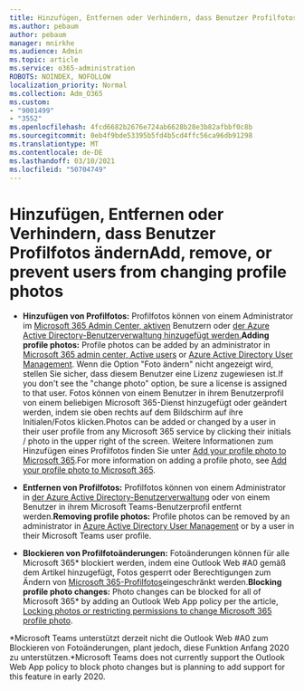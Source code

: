 ```yaml
---
title: Hinzufügen, Entfernen oder Verhindern, dass Benutzer Profilfotos ändern
ms.author: pebaum
author: pebaum
manager: mnirkhe
ms.audience: Admin
ms.topic: article
ms.service: o365-administration
ROBOTS: NOINDEX, NOFOLLOW
localization_priority: Normal
ms.collection: Adm_O365
ms.custom:
- "9001499"
- "3552"
ms.openlocfilehash: 4fcd6682b2676e724ab6628b28e3b82afbbf0c8b
ms.sourcegitcommit: 0eb4f9bde53395b5fd4b5cd4ffc56ca96db91298
ms.translationtype: MT
ms.contentlocale: de-DE
ms.lasthandoff: 03/10/2021
ms.locfileid: "50704749"
---
```

# <a name="add-remove-or-prevent-users-from-changing-profile-photos"></a><span data-ttu-id="afd9f-102">Hinzufügen, Entfernen oder Verhindern, dass Benutzer Profilfotos ändern</span><span class="sxs-lookup"><span data-stu-id="afd9f-102">Add, remove, or prevent users from changing profile photos</span></span>

- <span data-ttu-id="afd9f-103">**Hinzufügen von Profilfotos:** Profilfotos können von einem Administrator im [Microsoft 365 Admin Center, aktiven](https://admin.microsoft.com/Adminportal/Home?source=applauncher#/users) Benutzern oder [der Azure Active Directory-Benutzerverwaltung hinzugefügt werden.](https://portal.azure.com/#blade/Microsoft_AAD_IAM/UsersManagementMenuBlade/AllUsers)</span><span class="sxs-lookup"><span data-stu-id="afd9f-103">**Adding profile photos:** Profile photos can be added by an administrator in [Microsoft 365 admin center, Active users](https://admin.microsoft.com/Adminportal/Home?source=applauncher#/users) or  [Azure Active Directory User Management](https://portal.azure.com/#blade/Microsoft_AAD_IAM/UsersManagementMenuBlade/AllUsers).</span></span>  <span data-ttu-id="afd9f-104">Wenn die Option "Foto ändern" nicht angezeigt wird, stellen Sie sicher, dass diesem Benutzer eine Lizenz zugewiesen ist.</span><span class="sxs-lookup"><span data-stu-id="afd9f-104">If you don't see the "change photo" option, be sure a license is assigned to that user.</span></span> <span data-ttu-id="afd9f-105">Fotos können von einem Benutzer in ihrem Benutzerprofil von einem beliebigen Microsoft 365-Dienst hinzugefügt oder geändert werden, indem sie oben rechts auf dem Bildschirm auf ihre Initialen/Fotos klicken.</span><span class="sxs-lookup"><span data-stu-id="afd9f-105">Photos can be added or changed by a user in their user profile from any Microsoft 365 service by clicking their initials / photo in the upper right of the screen.</span></span> <span data-ttu-id="afd9f-106">Weitere Informationen zum Hinzufügen eines Profilfotos finden Sie unter [Add your profile photo to Microsoft 365](https://support.office.com/article/add-your-profile-photo-to-office-365-2eaf93fd-b3f1-43b9-9cdc-bdcd548435b7).</span><span class="sxs-lookup"><span data-stu-id="afd9f-106">For more information on adding a profile photo, see [Add your profile photo to Microsoft 365](https://support.office.com/article/add-your-profile-photo-to-office-365-2eaf93fd-b3f1-43b9-9cdc-bdcd548435b7).</span></span>

- <span data-ttu-id="afd9f-107">**Entfernen von Profilfotos:** Profilfotos können von einem Administrator in [der Azure Active Directory-Benutzerverwaltung](https://portal.azure.com/#blade/Microsoft_AAD_IAM/UsersManagementMenuBlade/AllUsers) oder von einem Benutzer in ihrem Microsoft Teams-Benutzerprofil entfernt werden.</span><span class="sxs-lookup"><span data-stu-id="afd9f-107">**Removing profile photos:** Profile photos can be removed by an administrator in [Azure Active Directory User Management](https://portal.azure.com/#blade/Microsoft_AAD_IAM/UsersManagementMenuBlade/AllUsers) or by a user in their Microsoft Teams user profile.</span></span>

- <span data-ttu-id="afd9f-108">**Blockieren von Profilfotoänderungen:** Fotoänderungen können für alle Microsoft 365\* blockiert werden, indem eine Outlook Web #A0 gemäß dem Artikel hinzugefügt, Fotos gesperrt oder Berechtigungen zum Ändern von [Microsoft 365-Profilfotos](https://answers.microsoft.com/msoffice/forum/msoffice_o365admin-mso_dep365-mso_o365b/locking-photos-or-restricting-permissions-to/1d19ae4f-de5d-4c3d-a0ad-4b8b8ac32e3d)eingeschränkt werden.</span><span class="sxs-lookup"><span data-stu-id="afd9f-108">**Blocking profile photo changes:** Photo changes can be blocked for all of Microsoft 365\* by adding an Outlook Web App policy per the article, [Locking photos or restricting permissions to change Microsoft 365 profile photo](https://answers.microsoft.com/msoffice/forum/msoffice_o365admin-mso_dep365-mso_o365b/locking-photos-or-restricting-permissions-to/1d19ae4f-de5d-4c3d-a0ad-4b8b8ac32e3d).</span></span>

<span data-ttu-id="afd9f-109">\*Microsoft Teams unterstützt derzeit nicht die Outlook Web #A0 zum Blockieren von Fotoänderungen, plant jedoch, diese Funktion Anfang 2020 zu unterstützen.</span><span class="sxs-lookup"><span data-stu-id="afd9f-109">\*Microsoft Teams does not currently support the Outlook Web App policy to block photo changes but is planning to add support for this feature in early 2020.</span></span>
